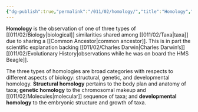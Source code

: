 ```yaml
---
{"dg-publish":true,"permalink":"/011/02/homology/","title":"Homology","tags":["BIOL422"],"noteIcon":"1","created":"2024-09-26T13:45:04.092-07:00","updated":"2024-10-03T23:20:37.579-07:00"}
---
```


**Homology** is the observation of one of three types of [[011/02/Biology\|biological]] similarities shared among [[011/02/Taxa\|taxa]] due to sharing a [[Common Ancestor\|common ancestor]]. This is in part the scientific explanation backing [[011/02/Charles Darwin\|Charles Darwin’s]] [[011/02/Evolutionary History\|observations while he was on board the HMS Beagle]].

The three types of homologies are broad categories with respects to different aspects of biology: structural, genetic, and developmental homology. **Structural homology** pertains to the body plan and anatomy of taxa; **genetic homology** to the chromosomal makeup and [[011/02/Molecules\|molecular]] sequence of taxa; and **developmental homology** to the embryonic structure and growth of taxa.